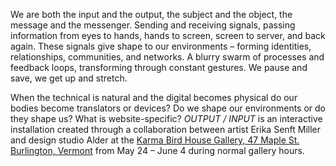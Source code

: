 We are both the input and the output, the subject and the object, the message and the messenger. Sending and receiving signals, passing information from eyes to hands, hands to screen, screen to server, and back again. These signals give shape to our environments – forming identities, relationships, communities, and networks. A blurry swarm of processes and feedback loops, transforming through constant gestures. We pause and save, we get up and stretch. 

When the technical is natural and the digital becomes physical do our bodies become translators or devices? Do we shape our environments or do they shape us? What is website-specific? *OUTPUT / INPUT* is an interactive installation created through a collaboration between artist Erika Senft Miller and design studio Alder at the [Karma Bird House Gallery, 47 Maple St. Burlington, Vermont](https://www.google.com/maps/place/The+Karma+Bird+House/@44.4732219,-73.217886,15z/data=!4m2!3m1!1s0x0:0xbdc6b077c3222fd7?sa=X&ved=0ahUKEwj7846S7JvbAhWHmlkKHVCuAeMQ_BIIfjAM) from May 24 – June 4 during normal gallery hours.
